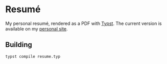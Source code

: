# Resumé

My personal resumé, rendered as a PDF with [Typst](https://typst.app/). 
The current version is available on my [personal site](https://tim-harding.github.io/resume/).

## Building

```sh
typst compile resume.typ
```
